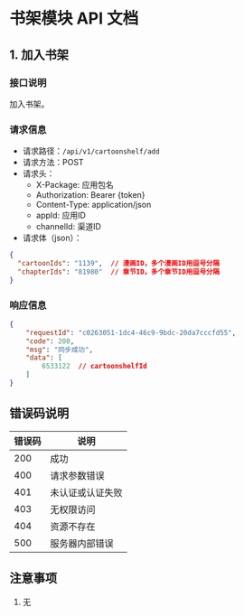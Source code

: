 # 书架模块 API 文档

## 1. 加入书架

### 接口说明
加入书架。

### 请求信息
- 请求路径：`/api/v1/cartoonshelf/add`
- 请求方法：POST
- 请求头：
  - X-Package: 应用包名
  - Authorization: Bearer {token}
  - Content-Type: application/json
  - appId: 应用ID
  - channelId: 渠道ID
- 请求体（json）：
```json
{
  "cartoonIds": "1139",  // 漫画ID，多个漫画ID用逗号分隔
  "chapterIds": "81980"  // 章节ID，多个章节ID用逗号分隔
}
```

### 响应信息
```json
{
    "requestId": "c0263051-1dc4-46c9-9bdc-20da7cccfd55",
    "code": 200,
    "msg": "同步成功",
    "data": [
        6533122  // cartoonshelfId
    ]
}
```

## 错误码说明

| 错误码 | 说明 |
|--------|------|
| 200 | 成功 |
| 400 | 请求参数错误 |
| 401 | 未认证或认证失败 |
| 403 | 无权限访问 |
| 404 | 资源不存在 |
| 500 | 服务器内部错误 |

## 注意事项

1. 无